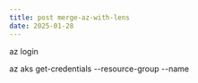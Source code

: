 ```yaml
---
title: post merge-az-with-lens
date: 2025-01-28
---
```



az login

az aks get-credentials --resource-group <resource-group-name> --name <aks-cluster-name>
